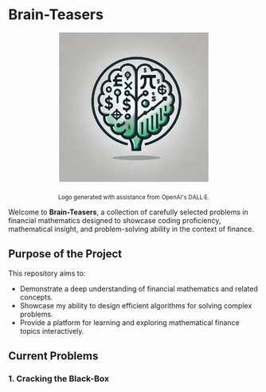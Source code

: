 # Brain-Teasers

<div align="center">
  <img src="Brain-Teasers-Logo.png" alt="Brain-Teasers Logo" width="300">
</div>

<p align="center">
  <sub>Logo generated with assistance from OpenAI's DALL·E.</sub>
</p>

Welcome to **Brain-Teasers**, a collection of carefully selected problems in financial mathematics designed to showcase coding proficiency, mathematical insight, and problem-solving ability in the context of finance. 

## Purpose of the Project

This repository aims to:
- Demonstrate a deep understanding of financial mathematics and related concepts.
- Showcase my ability to design efficient algorithms for solving complex problems.
- Provide a platform for learning and exploring mathematical finance topics interactively.

## Current Problems

### 1. Cracking the Black-Box

